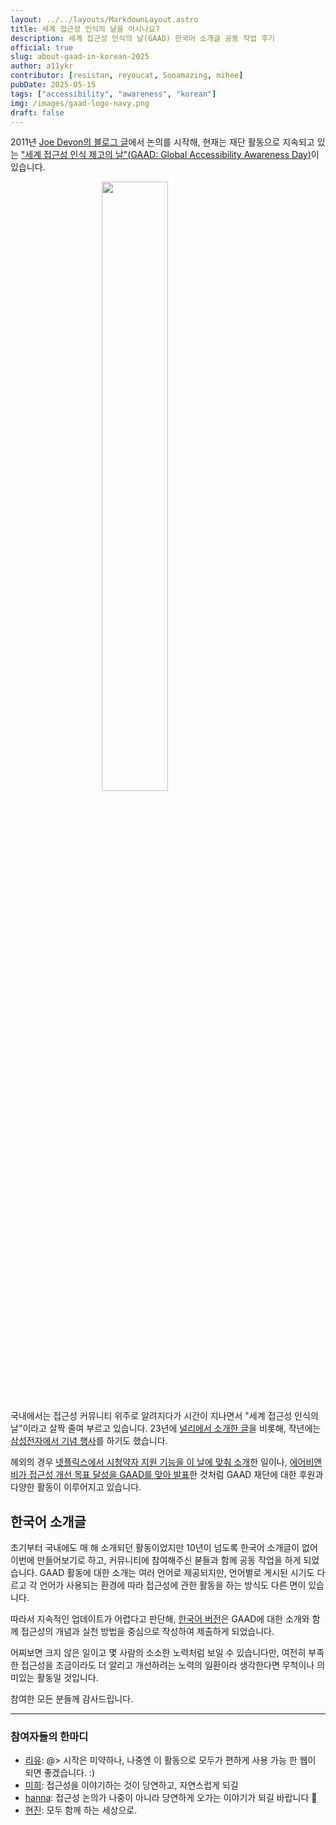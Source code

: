 ```yaml
---
layout: ../../layouts/MarkdownLayout.astro
title: 세계 접근성 인식의 날을 아시나요?
description: 세계 접근성 인식의 날(GAAD) 한국어 소개글 공동 작업 후기
official: true
slug: about-gaad-in-korean-2025
author: a11ykr
contributor: [resistan, reyoucat, Sooamazing, mihee]
pubDate: 2025-05-15
tags: ["accessibility", "awareness", "korean"]
img: /images/gaad-logo-navy.png
draft: false
---
```


2011년 [Joe Devon의 블로그 글](https://mysqltalk.wordpress.com/2011/11/27/challenge-accessibility-know-how-needs-to-go-mainstream-with-developers-now/)에서 논의를 시작해, 현재는 재단 활동으로 지속되고 있는 ["세계 접근성 인식 제고의 날"(<span lang="en">GAAD: Global Accessibility Awareness Day</span>)](https://accessibility.day/)이 있습니다.

<figure>
	<span class="light"><img src="/images/gaad-logo-navy.png" alt=""></span>
	<span class="dark"><img src="/images/gaad-logo-white.png" alt=""></span>
</figure>

국내에서는 접근성 커뮤니티 위주로 알려지다가 시간이 지나면서 "세계 접근성 인식의 날"이라고 살짝 줄여 부르고 있습니다. 23년에 [널리에서 소개한 글](https://nuli.navercorp.com/community/article/1133193)을 비롯해, 작년에는 [삼성전자에서 기념 행사](https://news.samsung.com/kr/%EC%82%BC%EC%84%B1%EC%A0%84%EC%9E%90-%EC%84%B8%EA%B3%84-%EC%A0%91%EA%B7%BC%EC%84%B1-%EC%9D%B8%EC%8B%9D%EC%9D%98-%EB%82%A0-%EB%A7%9E%EC%95%84-%EA%B8%B0%EB%85%90-%ED%8E%98%EC%8A%A4%ED%8B%B0)를 하기도 했습니다.

헤외의 경우 [넷플릭스에서 시청약자 지원 기능을 이 날에 맞춰 소개](https://it.chosun.com/news/articleView.html?idxno=2021052001189)한 일이나, [에어비앤비가 접근성 개선 목표 달성을 GAAD를 맞아 발표](https://news.airbnb.com/en-au/airbnb-reaches-milestone-to-celebrate-global-accessibility-awareness-day/)한 것처럼 GAAD 재단에 대한 후원과 다양한 활동이 이루어지고 있습니다.

## 한국어 소개글

초기부터 국내에도 매 해 소개되던 활동이었지만 10년이 넘도록 한국어 소개글이 없어 이번에 만들어보기로 하고, 커뮤니티에 참여해주신 붇들과 함께 공동 작업을 하게 되었습니다. GAAD 활동에 대한 소개는 여러 언어로 제공되지만, 언어별로 게시된 시기도 다르고 각 언어가 사용되는 환경에 따라 접근성에 관한 활동을 하는 방식도 다른 면이 있습니다.

따라서 지속적인 업데이트가 어렵다고 판단해, [한국어 버전](https://accessibility.day/%ED%95%9C%EA%B5%AD%EC%96%B4/)은 GAAD에 대한 소개와 함께 접근성의 개념과 실천 방법을 중심으로 작성하여 제출하게 되었습니다.

어찌보면 크지 않은 일이고 몇 사람의 소소한 노력처럼 보일 수 있습니다만, 여전히 부족한 접근성을 조금이라도 더 알리고 개선하려는 노력의 일환이라 생각한다면 무척이나 의미있는 활동일 것입니다.

참여한 모든 분들께 감사드립니다.

* * *

### 참여자들의 한마디
* [리유](/members/reyoucat/): @> 시작은 미약하나, 나중엔 이 활동으로 모두가 편하게 사용 가능 한 웹이 되면 좋겠습니다. :)
* [미희](/members/mihee/): 접근성을 이야기하는 것이 당연하고, 자연스럽게 되길
* [hanna](/members/Sooamazing/): 접근성 논의가 나중이 아니라 당연하게 오가는 이야기가 되길 바랍니다 🙂
* [현진](/members/resistan/): 모두 함께 하는 세상으로.

<style>
	figure img {
		display: block;
		width: 50%;
		margin: 0 auto;
	}
	:not(.darkmode) figure .light {
		display: block;
	}
	:not(.darkmode) figure .dark {
		display: none;
	}
	.darkmode #main-content .light {
		display: none;
	}
	.darkmode #main-content .dark {
		display: block;
	}
	@media screen and (max-width: 768px) {
		figure img {
			width: auto;
		}
	}
</style>